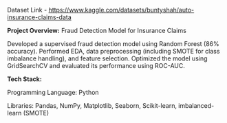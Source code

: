 Dataset Link - https://www.kaggle.com/datasets/buntyshah/auto-insurance-claims-data

**Project Overview:** Fraud Detection Model for Insurance Claims

Developed a supervised fraud detection model using Random Forest (86% accuracy). Performed EDA, data preprocessing (including SMOTE for class imbalance handling), and feature selection. Optimized the model using GridSearchCV and evaluated its performance using ROC-AUC.


**Tech Stack:**

Programming Language: Python

Libraries: Pandas, NumPy, Matplotlib, Seaborn, Scikit-learn, imbalanced-learn (SMOTE)

